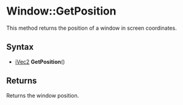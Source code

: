 # Window::GetPosition #
This method returns the position of a window in screen coordinates.

## Syntax ##
- [iVec2](iVec2.md) **GetPosition**()

## Returns ##
Returns the window position.